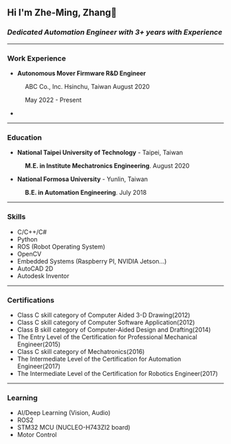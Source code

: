 ## Hi I'm Zhe-Ming, Zhang👋

### *Dedicated Automation Engineer with 3+ years with Experience*

------

### Work Experience
  -  **Autonomous Mover Firmware R&D Engineer**

      <span style="padding-left: 2ch;">ABC Co., Inc. Hsinchu, Taiwan August 2020</span>
      
      <span style="padding-left: 2ch;">May 2022 - Present</span>
  -  
------

### Education

  - **National Taipei University of Technology** - Taipei, Taiwan
    
    <span style="padding-left: 2ch;">**M.E. in Institute Mechatronics Engineering**. August 2020</span>

  - **National Formosa University** - Yunlin, Taiwan
    
    <span style="padding-left: 2ch;">**B.E. in Automation Engineering**. July 2018</span>

------

### Skills
  - C/C++/C#
  - Python
  - ROS (Robot Operating System)
  - OpenCV
  - Embedded Systems (Raspberry PI, NVIDIA Jetson...)
  - AutoCAD 2D
  - Autodesk Inventor

------

### Certifications
  - Class C skill category of Computer Aided 3-D Drawing(2012)
  - Class C skill category of Computer Software Application(2012)
  - Class B skill category of Computer-Aided Design and  Drafting(2014)
  - The Entry Level of the Certification for Professional  Mechanical Engineer(2015)
  - Class C skill category of Mechatronics(2016)
  - The Intermediate Level of the Certification for Automation  Engineer(2017)
  - The Intermediate Level of the Certification for Robotics  Engineer(2017)

------

### Learning
  - AI/Deep Learning (Vision, Audio)
  - ROS2
  - STM32 MCU (NUCLEO-H743ZI2 board)
  - Motor Control 
